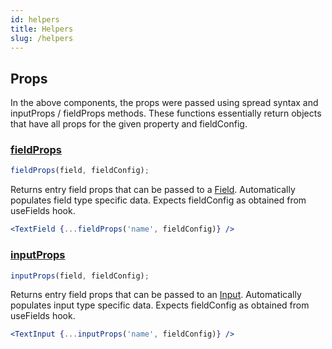 ```yaml
---
id: helpers
title: Helpers
slug: /helpers
---
```





## Props

In the above components, the props were passed using spread syntax and inputProps / fieldProps methods. These functions essentially return objects that have all props for the given property and fieldConfig.

### [fieldProps](https://github.com/entrecode/ec.admin/blob/master/src/fields/fieldProps.tsx)

```ts
fieldProps(field, fieldConfig);
```

Returns entry field props that can be passed to a [Field](https://marmelab.com/react-admin/Fields.html).
Automatically populates field type specific data. Expects fieldConfig as obtained from useFields hook.

```jsx
<TextField {...fieldProps('name', fieldConfig)} />
```

### [inputProps](https://github.com/entrecode/ec.admin/blob/master/src/inputs/inputProps.tsx)

```ts
inputProps(field, fieldConfig);
```

Returns entry field props that can be passed to an [Input](https://marmelab.com/react-admin/Inputs.html).
Automatically populates input type specific data. Expects fieldConfig as obtained from useFields hook.

```jsx
<TextInput {...inputProps('name', fieldConfig)} />
```
